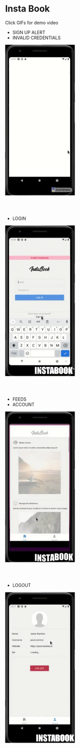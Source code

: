 # Insta Book

  
Click GIFs for demo video
* SIGN UP ALERT
* INVALID CREDENTIALS  

[![](gifs/invali&alert.gif)](https://drive.google.com/file/d/1SRNBwGuwPQR1pLM2_GbpjQqp-hFkuKbG/view?usp=sharing)

<br />
<br />

* LOGIN  

[![](gifs/login.gif)](https://drive.google.com/file/d/1SRNBwGuwPQR1pLM2_GbpjQqp-hFkuKbG/view?usp=sharing)

<br />
<br />

* FEEDS
* ACCOUNT

[![](gifs/feeds&accounts.gif)](https://drive.google.com/file/d/1SRNBwGuwPQR1pLM2_GbpjQqp-hFkuKbG/view?usp=sharing)

<br />
<br /> 

* LOGOUT  

[![](gifs/logout.gif)](https://drive.google.com/file/d/1SRNBwGuwPQR1pLM2_GbpjQqp-hFkuKbG/view?usp=sharing)

